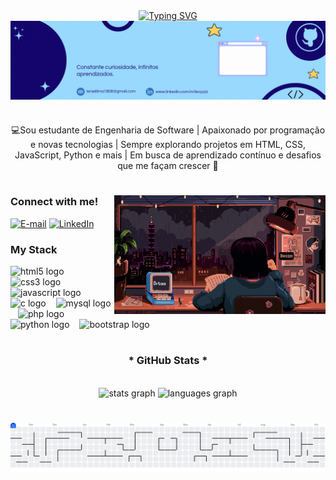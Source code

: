 <div align="center">
<a href="https://git.io/typing-svg"><img src="https://readme-typing-svg.demolab.com?font=Fira+Code&pause=1000&center=true&vCenter=true&width=435&lines=%E2%8A%B9+%E2%82%8A+Welcome+to+my+Profile++%E2%82%8A+%E2%8A%B9+" alt="Typing SVG" /></a>
</div>

<img align="center" alt="" src="./src/header.gif">

#
<p align="center">💻Sou estudante de Engenharia de Software | Apaixonado por programação e novas tecnologias | Sempre explorando projetos em HTML, CSS, JavaScript, Python e mais | Em busca de aprendizado contínuo e desafios que me façam crescer 🚀

#
###
<img align="right" alt="" height="190px" src="./src/study.gif">

<h3 align="left">Connect with me!</h3>

[![E-mail](https://img.shields.io/badge/-Email-000?style=for-the-badge&logo=microsoft-outlook&logoColor=FF00F6&color:FFF)](mailto:israellima1808@gmail.com)
[![LinkedIn](https://img.shields.io/badge/-LinkedIn-000?style=for-the-badge&logo=linkedin&logoColor=FF00F6&color:FFF)](https://www.linkedin.com/in/levyyzz/)


<h3 align="left">My Stack </h3>

<div align="left">
  <img src="https://cdn.jsdelivr.net/gh/devicons/devicon/icons/html5/html5-original.svg" height="25" alt="html5 logo"  />
  <img width="8" />
  <img src="https://cdn.jsdelivr.net/gh/devicons/devicon/icons/css3/css3-original.svg" height="25" alt="css3 logo"  />
  <img width="8" />
  <img src="https://cdn.jsdelivr.net/gh/devicons/devicon/icons/javascript/javascript-plain.svg" height="25" alt="javascript logo"  />
  <img width="8" />
  <img src="https://cdn.jsdelivr.net/gh/devicons/devicon/icons/c/c-original.svg" height="25" alt="c logo"  />
  <img width="8" />
  <img src="https://cdn.jsdelivr.net/gh/devicons/devicon/icons/mysql/mysql-original.svg" height="25" alt="mysql logo"  />
  <img width="8" />
  <img src="https://cdn.jsdelivr.net/gh/devicons/devicon@latest/icons/php/php-original.svg" height="32" alt="php logo" />
  <img width="8" />
  <img src="https://cdn.jsdelivr.net/gh/devicons/devicon@latest/icons/python/python-original.svg" height="25" alt="python logo" />
  <img width="8" />
  <img src="https://cdn.jsdelivr.net/gh/devicons/devicon@latest/icons/bootstrap/bootstrap-original.svg" height="25" alt="bootstrap logo" />
          

</div>

<div>
  
#

<div style="text-align: center;" align="center">
  <h3>* GitHub Stats *</h3>
  <br>
  
<div align="center">
  <div align="center">
  <img src="https://github-readme-stats.vercel.app/api?username=israellevyzz&hide_title=false&hide_rank=false&show_icons=true&include_all_commits=true&count_private=true&disable_animations=false&theme=react&locale=en&hide_border=false&order=1" height="150" alt="stats graph"  />
  <img src="https://github-readme-stats.vercel.app/api/top-langs?username=israellevyzz&locale=en&hide_title=false&layout=compact&card_width=320&langs_count=5&theme=react&hide_border=false&order=2" height="150" alt="languages graph"  />
</div>

###
</div>

#

<picture>
  <source media="(prefers-color-scheme: dark)" srcset="https://raw.githubusercontent.com/israellevyzz/israellevyzz/output/pacman-contribution-graph-dark.svg">
  <source media="(prefers-color-scheme: light)" srcset="https://raw.githubusercontent.com/israellevyzz/israellevyzz/output/pacman-contribution-graph.svg">
  <img alt="pacman contribution graph" src="https://raw.githubusercontent.com/israellevyzz/israellevyzz/output/pacman-contribution-graph.svg">
</picture>

###
